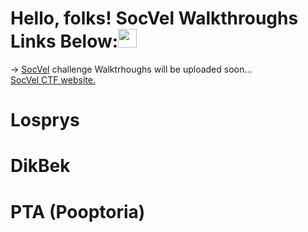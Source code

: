 # Hello, folks! SocVel Walkthroughs Links Below:<img src="https://raw.githubusercontent.com/MartinHeinz/MartinHeinz/master/wave.gif" width="30px">
-> <a href="https://socvel.com/">SocVel</a> challenge Walktrhoughs will be uploaded soon...
</br>
<a href="https://ctf.socvel.com/">SocVel CTF website.</a>

# Losprys
# DikBek
# PTA (Pooptoria)
